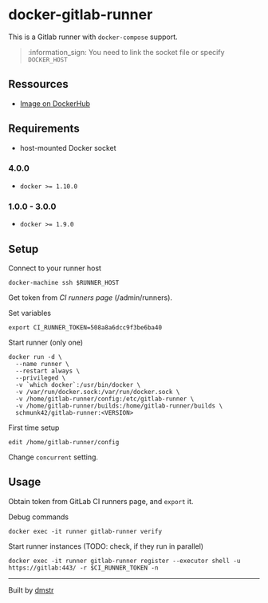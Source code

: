 # docker-gitlab-runner

This is a Gitlab runner with `docker-compose` support.

> :information_sign: You need to link the socket file or specify `DOCKER_HOST` 

## Ressources

- [Image on DockerHub](https://hub.docker.com/r/schmunk42/gitlab-runner/)

## Requirements

- host-mounted Docker socket

### 4.0.0 

- `docker >= 1.10.0`

### 1.0.0 - 3.0.0

- `docker >= 1.9.0`

## Setup

Connect to your runner host

    docker-machine ssh $RUNNER_HOST

Get token from *CI runners page* (/admin/runners).

Set variables

    export CI_RUNNER_TOKEN=508a8a6dcc9f3be6ba40

Start runner (only one)

    docker run -d \
      --name runner \
      --restart always \
      --privileged \
      -v `which docker`:/usr/bin/docker \
      -v /var/run/docker.sock:/var/run/docker.sock \
      -v /home/gitlab-runner/config:/etc/gitlab-runner \
      -v /home/gitlab-runner/builds:/home/gitlab-runner/builds \
      schmunk42/gitlab-runner:<VERSION>

First time setup

    edit /home/gitlab-runner/config

Change `concurrent` setting.

## Usage

Obtain token from GitLab CI runners page, and `export` it.

Debug commands

    docker exec -it runner gitlab-runner verify

Start runner instances (TODO: check, if they run in parallel)

    docker exec -it runner gitlab-runner register --executor shell -u https://gitlab:443/ -r $CI_RUNNER_TOKEN -n

---

Built by [dmstr](http://diemeisterei.de)

